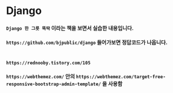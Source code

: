 # Django

#### `Django 한 그릇 뚝딱` 이라는 책을 보면서 실습한 내용입니다.
#### `https://github.com/bjpublic/django` 들어가보면 정답코드가 나옵니다.

#
#### `https://rednooby.tistory.com/105`
#### `https://webthemez.com/` 안의 `https://webthemez.com/target-free-responsive-bootstrap-admin-template/` 을 사용함
